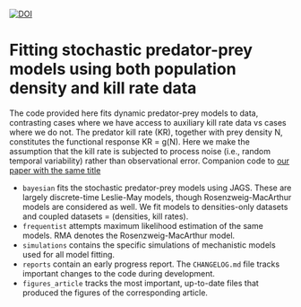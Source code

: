 [![DOI](https://zenodo.org/badge/DOI/10.5281/zenodo.4281411.svg)](https://doi.org/10.5281/zenodo.4281411)

# Fitting stochastic predator-prey models using both population density and kill rate data
The code provided here fits dynamic predator-prey models to data, contrasting cases where we have access to auxiliary kill rate data vs cases where we do not. The predator kill rate (KR), together with prey density N, constitutes the functional response KR = g(N). Here we make the assumption that the kill rate is subjected to process noise (i.e., random temporal variability) rather than observational error. Companion code to [our paper with the same title](https://arxiv.org/abs/1904.02145)

* ``bayesian`` fits the stochastic predator-prey models using JAGS. These are largely discrete-time Leslie-May models, though Rosenzweig-MacArthur models are considered as well. We fit models to densities-only datasets and coupled datasets = (densities, kill rates). 
* ``frequentist`` attempts maximum likelihood estimation of the same models. RMA denotes the Rosenzweig-MacArthur model. 
* ``simulations`` contains the specific simulations of mechanistic models used for all model fitting.
* ``reports`` contain an early progress report. The ``CHANGELOG.md`` file tracks important changes to the code during development. 
* ``figures_article`` tracks the most important, up-to-date files that produced the figures of the corresponding article.
